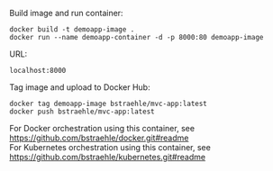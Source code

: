 Build image and run container:  
```
docker build -t demoapp-image .  
docker run --name demoapp-container -d -p 8000:80 demoapp-image  
```
URL:  
```
localhost:8000  
```
Tag image and upload to Docker Hub:  
```
docker tag demoapp-image bstraehle/mvc-app:latest  
docker push bstraehle/mvc-app:latest  
```
For Docker orchestration using this container, see https://github.com/bstraehle/docker.git#readme  
For Kubernetes orchestration using this container, see https://github.com/bstraehle/kubernetes.git#readme  
